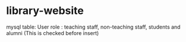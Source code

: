 # library-website
mysql table:
User 
role : teaching staff, non-teaching staff, students and alumni (This is checked before insert)

